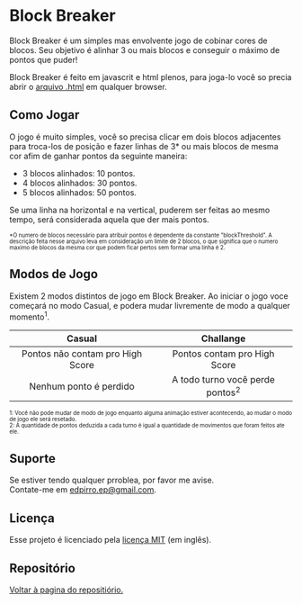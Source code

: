 Block Breaker
=============

Block Breaker é um simples mas envolvente jogo de cobinar cores de blocos. Seu objetivo é alinhar 3 ou mais blocos e conseguir o máximo de pontos que puder!

Block Breaker é feito em javascrit e html plenos, para joga-lo você so precia abrir o [arquivo .html](index.html) em qualquer browser.

Como Jogar
-----------

O jogo é muito simples, você so precisa clicar em dois blocos adjacentes para troca-los de posição e fazer linhas de 3* ou mais blocos de mesma cor afim de ganhar pontos da seguinte maneira:
  
  - 3 blocos alinhados: 10 pontos.
  - 4 blocos alinhados: 30 pontos.
  - 5 blocos alinhados: 50 pontos.

Se uma linha na horizontal e na vertical, puderem ser feitas ao mesmo tempo, será considerada aquela que der mais pontos.

<sub><sup> *O numero de blocos necessário para atribuir pontos  é dependente da constante "blockThreshold". A descrição feita nesse arquivo leva em consideração um limite de 2 blocos, o que significa que o numero maximo de blocos da mesma cor que podem ficar pertos sem formar uma linha é 2.</sup></sub>

Modos de Jogo
------------

Existem 2 modos distintos de jogo em Block Breaker. Ao iniciar o jogo voce começará no modo Casual, e podera mudar livremente de modo a qualquer momento<sup>1</sup>.

|   Casual  | Challange  |
| :-------: | :-------:  |
|Pontos não contam pro High Score | Pontos contam pro High Score |
|Nenhum ponto é perdido | A todo turno você perde pontos<sup>2 |

<sub><sup>1: Você não pode mudar de modo de jogo enquanto alguma animação estiver acontecendo, ao mudar o modo de jogo ele será resetado. <br/>
2: A quantidade de pontos deduzida a cada turno é igual a quantidade de movimentos que foram feitos ate ele.</sup></sub>

Suporte
-------
Se estiver tendo qualquer prroblea, por favor me avise.<br/>
Contate-me em edpirro.ep@gmail.com.

Licença
-------

Esse projeto é licenciado pela [licença MIT](LICENSE) (em inglês).

Repositório
-----------

[Voltar à pagina do repositiório.](https://github.com/EdPirro/BlockBreaker)
